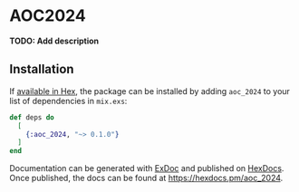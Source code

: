 # AOC2024

**TODO: Add description**

## Installation

If [available in Hex](https://hex.pm/docs/publish), the package can be installed
by adding `aoc_2024` to your list of dependencies in `mix.exs`:

```elixir
def deps do
  [
    {:aoc_2024, "~> 0.1.0"}
  ]
end
```

Documentation can be generated with [ExDoc](https://github.com/elixir-lang/ex_doc)
and published on [HexDocs](https://hexdocs.pm). Once published, the docs can
be found at <https://hexdocs.pm/aoc_2024>.

